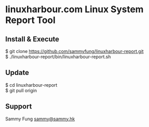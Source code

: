 linuxharbour.com Linux System Report Tool
=========================================

Install & Execute
-----------------

$ git clone https://github.com/sammyfung/linuxharbour-report.git    
$ ./linuxharbour-report/bin/linuxharbour-report.sh    

Update
------

$ cd linuxharbour-report    
$ git pull origin     

Support
-------

Sammy Fung <sammy@sammy.hk>

